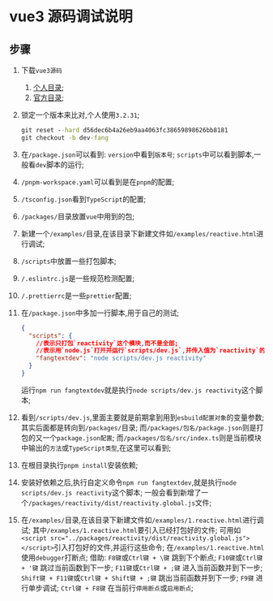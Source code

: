 # vue3 源码调试说明

## 步骤

1. 下载`vue3源码`
   1. [个人目录](https://github.com/fangchaoduan/core/tree/main);
   2. [官方目录](https://github.com/vuejs/core);
2. 锁定一个版本来比对,个人使用`3.2.31`;

   ```cmd
   git reset --hard d56dec6b4a26eb9aa4063fc38659898626bb8181
   git checkout -b dev-fang
   ```

3. 在`/package.json`可以看到:
   `version`中看到`版本号`;
   `scripts`中可以看到脚本,一般看`dev`脚本的运行;
4. `/pnpm-workspace.yaml`可以看到是在`pnpm`的配置;
5. `/tsconfig.json`看到`TypeScript`的配置;
6. `/packages/`目录放置`vue`中用到的包;
7. 新建一个`/examples/`目录,在该目录下新建文件如`/examples/reactive.html`进行调试;
8. `/scripts`中放置一些打包脚本;
9. `/.eslintrc.js`是一些规范检测配置;
10. `/.prettierrc`是一些`prettier`配置;
11. 在`/package.json`中多加一行脚本,用于自己的测试;

    ```json
    {
      "scripts": {
        //表示只打包`reactivity`这个模块,而不是全部;
        //表示用`node.js`打开并运行`scripts/dev.js`,并传入值为`reactivity`的第一个参数;
        "fangtextdev": "node scripts/dev.js reactivity"
      }
    }
    ```

    运行`npm run fangtextdev`就是执行`node scripts/dev.js reactivity`这个脚本;

12. 看到`/scripts/dev.js`,里面主要就是前期拿到用到`esbuild配置对象`的变量参数;
    其实后面都是转向到`/packages/`目录;
    而`/packages/包名/package.json`则是打包的又一个`package.json配置`;
    而`/packages/包名/src/index.ts`则是当前模块中输出的`方法`或`TypeScript类型`,在这里可以看到;
13. 在根目录执行`pnpm install`安装依赖;
14. 安装好依赖之后,执行自定义命令`npm run fangtextdev`,就是执行`node scripts/dev.js reactivity`这个脚本;
    一般会看到新增了一个`/packages/reactivity/dist/reactivity.global.js`文件;
15. 在`/examples/`目录,在该目录下新建文件如`/examples/1.reactive.html`进行调试;
    其中`/examples/1.reactive.html`要引入已经打包好的文件;
    可用如`<script src="../packages/reactivity/dist/reactivity.global.js"></script>`引入打包好的文件,并运行这些命令;
    在`/examples/1.reactive.html`使用`debugger`打断点;
    借助:
    `F8键`或`Ctrl键 + \键` 跳到下个断点;
    `F10键`或`Ctrl键 + '键` 跳过当前函数到下一步;
    `F11键`或`Ctrl键 + ;键` 进入当前函数并到下一步;
    `Shift键 + F11键`或`Ctrl键 + Shift键 + ;键` 跳出当前函数并到下一步;
    `F9键` 进行单步调试;
    `Ctrl键 + F8键` 在当前行`停用断点`或`启用断点`;
